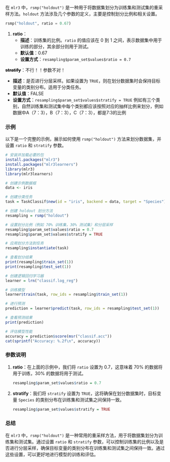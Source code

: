 在 `mlr3` 中，`rsmp("holdout")` 是一种用于将数据集划分为训练集和测试集的重采样方法。`holdout` 方法涉及几个参数的定义，主要是控制划分比例和相关设置。

```python
rsmp("holdout", ratio = 0.67)
```
1. **ratio**：
   - **描述**：训练集的比例。`ratio` 的值应该在 0 到 1 之间，表示数据集中用于训练的部分，其余部分则用于测试。
   - **默认值**：0.67
   - **设置方式**：`resampling$param_set$values$ratio = 0.7`

**~~stratify~~**：不行！！参数不对！
   - **描述**：是否进行分层采样。如果设置为 `TRUE`，则在划分数据集时会保持目标变量的类别分布。适用于分类任务。
   - **默认值**：FALSE
   - **设置方式**：`resampling$param_set$values$stratify = TRUE`
例如有三个类别，自然训练集和测试集中每个类别都应该按照对应的抽样比例来划分，例如数据中A（7：3），B（7：3），C（7：3），都是7:3的比例



### 示例

以下是一个完整的示例，展示如何使用 `rsmp("holdout")` 方法来划分数据集，并设置 `ratio` 和 `stratify` 参数。

```r
# 安装并加载必要的包
install.packages("mlr3")
install.packages("mlr3learners")
library(mlr3)
library(mlr3learners)

# 创建示例数据框
data <- iris

# 创建分类任务
task = TaskClassif$new(id = "iris", backend = data, target = "Species")

# 创建 holdout 划分方法
resampling = rsmp("holdout")

# 设置划分比例（例如 70% 训练集，30% 测试集）和分层采样
resampling$param_set$values$ratio = 0.7
resampling$param_set$values$stratify = TRUE

# 应用划分方法到任务
resampling$instantiate(task)

# 查看划分结果
print(resampling$train_set(1))
print(resampling$test_set(1))

# 创建逻辑回归学习器
learner = lrn("classif.log_reg")

# 训练模型
learner$train(task, row_ids = resampling$train_set(1))

# 进行预测
prediction = learner$predict(task, row_ids = resampling$test_set(1))

# 查看预测结果
print(prediction)

# 评估模型性能
accuracy = prediction$score(msr("classif.acc"))
cat(sprintf("Accuracy: %.2f\n", accuracy))
```

### 参数说明

1. **ratio**：在上面的示例中，我们将 `ratio` 设置为 0.7，这意味着 70% 的数据将用于训练，30% 的数据将用于测试。

   ```r
   resampling$param_set$values$ratio = 0.7
   ```

2. **stratify**：我们将 `stratify` 设置为 `TRUE`，这将确保在划分数据集时，目标变量 `Species` 的类别分布在训练集和测试集之间保持一致。

   ```r
   resampling$param_set$values$stratify = TRUE
   ```

### 总结

在 `mlr3` 中，`rsmp("holdout")` 是一种常用的重采样方法，用于将数据集划分为训练集和测试集。通过设置 `ratio` 和 `stratify` 参数，可以控制训练集的比例以及是否进行分层采样，确保目标变量的类别分布在训练集和测试集之间保持一致。通过这些设置，可以更好地进行模型的训练和评估。